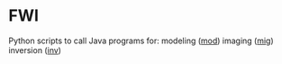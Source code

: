 # FWI
Python scripts to call Java programs for:
modeling ([mod](https://github.com/yongmayer/CompGeo/tree/main/FWI/SMFWI/mod)) 
imaging ([mig](https://github.com/yongmayer/CompGeo/tree/main/FWI/SMFWI/mig)) 
inversion ([inv](https://github.com/yongmayer/CompGeo/tree/main/FWI/SMFWI/fwi))